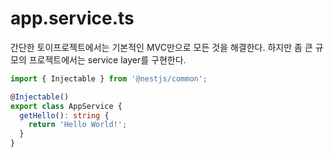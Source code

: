 # app.service.ts

간단한 토이프로젝트에서는 기본적인 MVC만으로 모든 것을 해결한다. 하지만 좀 큰 규모의 프로젝트에서는 service layer를 구현한다.

```typescript
import { Injectable } from '@nestjs/common';

@Injectable()
export class AppService {
  getHello(): string {
    return 'Hello World!';
  }
}
```
